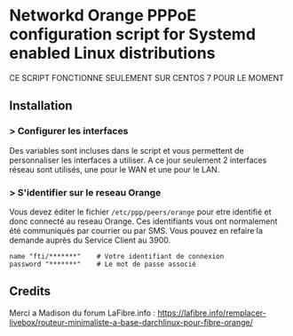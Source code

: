# Networkd Orange PPPoE configuration script for Systemd enabled Linux distributions

CE SCRIPT FONCTIONNE SEULEMENT SUR CENTOS 7 POUR LE MOMENT

## Installation

### > Configurer les interfaces

Des variables sont incluses dans le script et vous permettent de personnaliser les interfaces a utiliser. A ce jour seulement 2 interfaces réseau sont utilisés, une pour le WAN et une pour le LAN.

### > S'identifier sur le reseau Orange

Vous devez éditer le fichier ```/etc/ppp/peers/orange``` pour etre identifié et donc connecté au reseau Orange.
Ces identifiants vous ont normalement été communiqués par courrier ou par SMS. Vous pouvez en refaire la demande auprès du Service Client au 3900.

```
name "fti/*******"    # Votre identifiant de connexion
password "*******"    # Le mot de passe associé
```


## Credits

Merci a Madison du forum LaFibre.info :
https://lafibre.info/remplacer-livebox/routeur-minimaliste-a-base-darchlinux-pour-fibre-orange/
